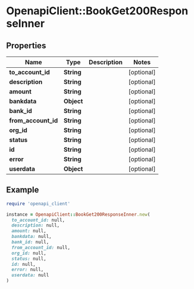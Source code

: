 # OpenapiClient::BookGet200ResponseInner

## Properties

| Name | Type | Description | Notes |
| ---- | ---- | ----------- | ----- |
| **to_account_id** | **String** |  | [optional] |
| **description** | **String** |  | [optional] |
| **amount** | **String** |  | [optional] |
| **bankdata** | **Object** |  | [optional] |
| **bank_id** | **String** |  | [optional] |
| **from_account_id** | **String** |  | [optional] |
| **org_id** | **String** |  | [optional] |
| **status** | **String** |  | [optional] |
| **id** | **String** |  | [optional] |
| **error** | **String** |  | [optional] |
| **userdata** | **Object** |  | [optional] |

## Example

```ruby
require 'openapi_client'

instance = OpenapiClient::BookGet200ResponseInner.new(
  to_account_id: null,
  description: null,
  amount: null,
  bankdata: null,
  bank_id: null,
  from_account_id: null,
  org_id: null,
  status: null,
  id: null,
  error: null,
  userdata: null
)
```

